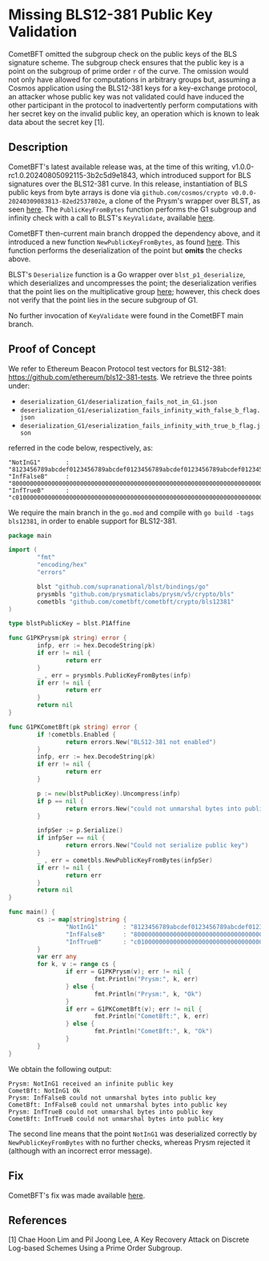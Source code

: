 # Missing BLS12-381 Public Key Validation

CometBFT omitted the subgroup check on the public keys of the BLS signature scheme. The subgroup check ensures that the public key is a point on the subgroup of prime order `r` of the curve. The omission would not only have allowed for computations in arbitrary groups but, assuming a Cosmos application using the BLS12-381 keys for a key-exchange protocol, an attacker whose public key was not validated could have induced the other participant in the protocol to inadvertently perform computations with her secret key on the invalid public key, an operation which is known to leak data about the secret key [1].

## Description

CometBFT's latest available release was, at the time of this writing, v1.0.0-rc1.0.20240805092115-3b2c5d9e1843, which introduced support for BLS signatures over the BLS12-381 curve. In this release, instantiation of BLS public keys from byte arrays is done via `github.com/cosmos/crypto v0.0.0-20240309083813-82ed2537802e`, a clone of the Prysm's wrapper over BLST, as seen [here](https://github.com/cometbft/cometbft/blob/86da0027d878707365c16b124b77892ca5212fe1/crypto/bls12381/key_bls12381.go#L127). The `PublicKeyFromBytes` function performs the G1 subgroup and infinity check with a call to BLST's `KeyValidate`, available [here](https://github.com/cosmos/crypto/blob/bb8c5deb91b3a722e145c4d9c6d06c6158d23dfe/curves/bls12381/pubkey.go#L64).

CometBFT then-current main branch dropped the dependency above, and it introduced a new function `NewPublicKeyFromBytes`, as found [here](https://github.com/cometbft/cometbft/blob/237f30dcd2224585716e45a01fbcecf48adbff85/crypto/bls12381/key_bls12381.go#L160). This function performs the deserialization of the point but **omits** the checks above.

BLST's `Deserialize` function is a Go wrapper over `blst_p1_deserialize`, which deserializes and uncompresses the point; the deserialization verifies that the point lies on the multiplicative group [here](https://github.com/supranational/blst/blob/52cc60d78591a56abb2f3d0bd1cdafc6ba242997/src/e1.c#L318); however, this check does not verify that the point lies in the secure subgroup of G1.

No further invocation of `KeyValidate` were found in the CometBFT main branch.

## Proof of Concept

We refer to Ethereum Beacon Protocol test vectors for BLS12-381: https://github.com/ethereum/bls12-381-tests. We retrieve the three points under:

- `deserialization_G1/deserialization_fails_not_in_G1.json`
- `deserialization_G1/eserialization_fails_infinity_with_false_b_flag.json`
- `deserialization_G1/eserialization_fails_infinity_with_true_b_flag.json`

referred in the code below, respectively, as:

```
"NotInG1"       : "8123456789abcdef0123456789abcdef0123456789abcdef0123456789abcdef0123456789abcdef0123456789abcdef",
"InfFalseB"     : "800000000000000000000000000000000000000000000000000000000000000000000000000000000000000000000000",
"InfTrueB"      : "c01000000000000000000000000000000000000000000000000000000000000000000000000000000000000000000000",
```

We require the main branch in the `go.mod` and compile with `go build -tags bls12381`, in order to enable support for BLS12-381.

```go
package main

import (
        "fmt"
        "encoding/hex"
        "errors"

        blst "github.com/supranational/blst/bindings/go"
        prysmbls "github.com/prysmaticlabs/prysm/v5/crypto/bls"
        cometbls "github.com/cometbft/cometbft/crypto/bls12381"
)

type blstPublicKey = blst.P1Affine

func G1PKPrysm(pk string) error {
        infp, err := hex.DecodeString(pk)
        if err != nil {
                return err
        }
        _ , err = prysmbls.PublicKeyFromBytes(infp)
        if err != nil {
                return err
        }
        return nil
}

func G1PKCometBft(pk string) error {
        if !cometbls.Enabled {
                return errors.New("BLS12-381 not enabled")
        }
        infp, err := hex.DecodeString(pk)
        if err != nil {
                return err
        }

        p := new(blstPublicKey).Uncompress(infp)
        if p == nil {
                return errors.New("could not unmarshal bytes into public key")
        }

        infpSer := p.Serialize()
        if infpSer == nil {
                return errors.New("Could not serialize public key")
        }
        _ , err = cometbls.NewPublicKeyFromBytes(infpSer)
        if err != nil {
                return err
        }
        return nil
}

func main() {
        cs := map[string]string {
                "NotInG1"       : "8123456789abcdef0123456789abcdef0123456789abcdef0123456789abcdef0123456789abcdef0123456789abcdef",
                "InfFalseB"     : "800000000000000000000000000000000000000000000000000000000000000000000000000000000000000000000000",
                "InfTrueB"      : "c01000000000000000000000000000000000000000000000000000000000000000000000000000000000000000000000",
        }
        var err any
        for k, v := range cs {
                if err = G1PKPrysm(v); err != nil {
                        fmt.Println("Prysm:", k, err)
                } else {
                        fmt.Println("Prysm:", k, "Ok")
                }
                if err = G1PKCometBft(v); err != nil {
                        fmt.Println("CometBft:", k, err)
                } else {
                        fmt.Println("CometBft:", k, "Ok")
                }
        }
}
```

We obtain the following output:

```
Prysm: NotInG1 received an infinite public key
CometBft: NotInG1 Ok
Prysm: InfFalseB could not unmarshal bytes into public key
CometBft: InfFalseB could not unmarshal bytes into public key
Prysm: InfTrueB could not unmarshal bytes into public key
CometBft: InfTrueB could not unmarshal bytes into public key

```
The second line means that the point `NotInG1` was deserialized correctly by `NewPublicKeyFromBytes` with no further checks, whereas Prysm rejected it (although with an incorrect error message).

## Fix

CometBFT's fix was made available [here](https://github.com/cometbft/cometbft/pull/4104).

## References

[1] Chae Hoon Lim and Pil Joong Lee, A Key Recovery Attack on Discrete Log-based Schemes Using a Prime Order Subgroup.
